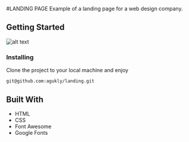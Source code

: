 #LANDING PAGE
Example of a landing page for a web design company.

## Getting Started

![alt text](https://github.com/agukly/landing/blob/master/images/sample.png?raw=true)

### Installing
Clone the project to your local machine and enjoy

`git@github.com:agukly/landing.git`

## Built With

- HTML
- CSS
- Font Awesome
- Google Fonts

